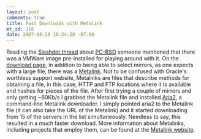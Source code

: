 ```yaml
--- 
layout: post
comments: true
title: Fast Downloads with Metalink
mt_id: 118
date: 2007-06-20 16:24:20 -07:00
---
```

Reading the [Slashdot thread](http://bsd.slashdot.org/article.pl?sid=07/06/19/1847206) about [PC-BSD](http://en.wikipedia.org/wiki/PC-BSD) someone mentioned that there was a VMWare image pre-installed for playing around with it.  On the [download page](http://www.pcbsd.org/?p=download#vmware), in addition to being able to select mirrors, as one expects with a large file, there was a [Metalink](http://en.wikipedia.org/wiki/Metalink).  Not to be confused with Oracle's worthless support website, Metalinks are files that describe methods for obtaining a file, in this case, HTTP and FTP locations where it is available and hashes for pieces of the file.  After first trying a couple of mirrors and only getting ~60Kb/s I grabbed the Metalink file and installed [Aria2](http://aria2.sourceforge.net/), a command-line Metalink downloader.  I simply pointed aria2 to the Metalink file (it can also take the URL of the Metalink) and it started downloading from 15 of the servers in the list simultaneously.  Needless to say, this resulted in a *much* faster download.  More information about Metalinks, including projects that employ them, can be found at the [Metalink website](http://metalinker.org/).

